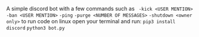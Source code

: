 A simple discord bot with a few commands such as 
``` -kick <USER MENTION>```
```-ban <USER MENTION>```
```-ping```
```-purge <NUMBER OF MESSAGES>```
```-shutdown <owner only>```
to run code on linux open your terminal and run:
```pip3 install discord```
```python3 bot.py```
